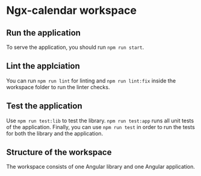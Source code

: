 # Ngx-calendar workspace

## Run the application

To serve the application, you should run `npm run start`.

## Lint the applciation

You can run `npm run lint` for linting and `npm run lint:fix` inside the workspace folder to run the linter checks.

## Test the application

Use `npm run test:lib` to test the library.
`npm run test:app` runs all unit tests of the application.
Finally, you can use `npm run test` in order to run the tests for both the library and the application.

## Structure of the workspace

The workspace consists of one Angular library and one Angular application.
